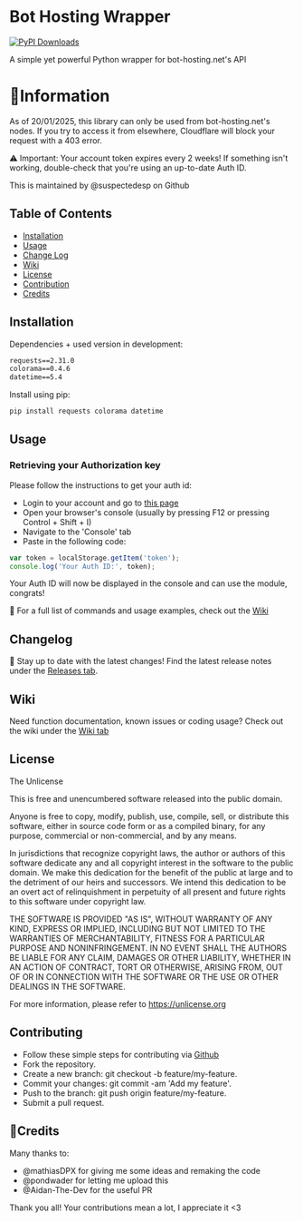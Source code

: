 # Bot Hosting Wrapper
[![PyPI Downloads](https://static.pepy.tech/badge/bot-hosting-wrapper)](https://pepy.tech/projects/bot-hosting-wrapper)

A simple yet powerful Python wrapper for bot-hosting.net's API 

# 🚀Information
As of 20/01/2025, this library can only be used from bot-hosting.net's nodes. If you try to access it from elsewhere, Cloudflare will block your request with a 403 error.

⚠️ Important: Your account token expires every 2 weeks! If something isn't working, double-check that you're using an up-to-date Auth ID.

This is maintained by @suspectedesp on Github

## Table of Contents
- [Installation](#installation)
- [Usage](#usage)
- [Change Log](#changelog)
- [Wiki](#wiki)
- [License](#license)
- [Contribution](#contributing)
- [Credits](#credits)

## Installation
Dependencies + used version in development:
```txt
requests==2.31.0
colorama==0.4.6
datetime==5.4
```
Install using pip:
```txt
pip install requests colorama datetime
```
## Usage
### Retrieving your Authorization key
Please follow the instructions to get your auth id:
- Login to your account and go to [this page](https://bot-hosting.net/panel/)
- Open your browser's console (usually by pressing F12 or pressing Control + Shift + I)
- Navigate to the 'Console' tab
- Paste in the following code:
```js
var token = localStorage.getItem('token');
console.log('Your Auth ID:', token);
```
Your Auth ID will now be displayed in the console and can use the module, congrats!

🔹 For a full list of commands and usage examples, check out the [Wiki](https://github.com/suspectedesp/bot-hosting-wrapper/wiki/Coding-Usage)

## Changelog
📢 Stay up to date with the latest changes! Find the latest release notes under the [Releases tab](https://github.com/suspectedesp/bot-hosting-wrapper/releases).

## Wiki
Need function documentation, known issues or coding usage? Check out the wiki under the [Wiki tab](https://github.com/suspectedesp/bot-hosting-wrapper/wiki)

## License
The Unlicense

This is free and unencumbered software released into the public domain.

Anyone is free to copy, modify, publish, use, compile, sell, or
distribute this software, either in source code form or as a compiled
binary, for any purpose, commercial or non-commercial, and by any
means.

In jurisdictions that recognize copyright laws, the author or authors
of this software dedicate any and all copyright interest in the
software to the public domain. We make this dedication for the benefit
of the public at large and to the detriment of our heirs and
successors. We intend this dedication to be an overt act of
relinquishment in perpetuity of all present and future rights to this
software under copyright law.

THE SOFTWARE IS PROVIDED "AS IS", WITHOUT WARRANTY OF ANY KIND,
EXPRESS OR IMPLIED, INCLUDING BUT NOT LIMITED TO THE WARRANTIES OF
MERCHANTABILITY, FITNESS FOR A PARTICULAR PURPOSE AND NONINFRINGEMENT.
IN NO EVENT SHALL THE AUTHORS BE LIABLE FOR ANY CLAIM, DAMAGES OR
OTHER LIABILITY, WHETHER IN AN ACTION OF CONTRACT, TORT OR OTHERWISE,
ARISING FROM, OUT OF OR IN CONNECTION WITH THE SOFTWARE OR THE USE OR
OTHER DEALINGS IN THE SOFTWARE.

For more information, please refer to <https://unlicense.org>

## Contributing
- Follow these simple steps for contributing via [Github](https://github.com/suspectedesp/bot-hosting-wrapper)
- Fork the repository.
- Create a new branch: git checkout -b feature/my-feature.
- Commit your changes: git commit -am 'Add my feature'.
- Push to the branch: git push origin feature/my-feature.
- Submit a pull request.

## 💖Credits
Many thanks to:
- @mathiasDPX for giving me some ideas and remaking the code
- @pondwader for letting me upload this
- @Aidan-The-Dev for the useful PR

Thank you all! Your contributions mean a lot, I appreciate it <3
